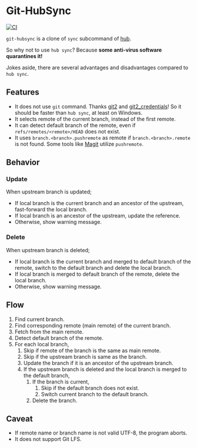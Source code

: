 # Git-HubSync

[![CI](https://github.com/iquiw/git-hubsync/workflows/Rust/badge.svg)](https://github.com/iquiw/git-hubsync/actions)

`git-hubsync` is a clone of `sync` subcommand of [hub](https://hub.github.com/).

So why not to use `hub sync`?  Because **some anti-virus software quarantines it!**

Jokes aside, there are several advantages and disadvantages compared to `hub sync`.

## Features

* It does not use `git` command.  Thanks [git2](https://github.com/rust-lang/git2-rs) and [git2_credentials](https://github.com/davidB/git2_credentials)!
  So it should be faster than `hub sync`, at least on Windows.
* It selects remote of the current branch, instead of the first remote.
* It can detect default branch of the remote, even if `refs/remotes/<remote>/HEAD` does not exist.
* It uses `branch.<branch>.pushremote` as remote if `branch.<branch>.remote` is not found.
  Some tools like [Magit](https://magit.vc/) utilize `pushremote`.

## Behavior

### Update

When upstream branch is updated;

* If local branch is the current branch and an ancestor of the upstream, fast-forward the local branch.
* If local branch is an ancestor of the upstream, update the reference.
* Otherwise, show warning message.

### Delete

When upstream branch is deleted;

* If local branch is the current branch and merged to default branch of the remote, switch to the default branch and delete the local branch.
* If local branch is merged to default branch of the remote, delete the local branch.
* Otherwise, show warning message.

## Flow

1. Find current branch.
2. Find corresponding remote (main remote) of the current branch.
3. Fetch from the main remote.
4. Detect default branch of the remote.
5. For each local branch,
   1. Skip if remote of the branch is the same as main remote.
   2. Skip if the upstream branch is same as the branch.
   3. Update the branch if it is an ancestor of the upstream branch.
   4. If the upstream branch is deleted and the local branch is merged to the default branch,
      1. If the branch is current,
         1. Skip if the default branch does not exist.
         2. Switch current branch to the default branch.
      2. Delete the branch.


## Caveat

* If remote name or branch name is not valid UTF-8, the program aborts.
* It does not support Git LFS.
